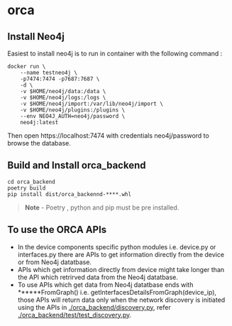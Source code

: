 # orca

## Install Neo4j
Easiest to install neo4j is to run in container with the following command :
        
    docker run \
        --name testneo4j \
        -p7474:7474 -p7687:7687 \
        -d \
        -v $HOME/neo4j/data:/data \
        -v $HOME/neo4j/logs:/logs \
        -v $HOME/neo4j/import:/var/lib/neo4j/import \
        -v $HOME/neo4j/plugins:/plugins \
        --env NEO4J_AUTH=neo4j/password \
        neo4j:latest
Then open https://localhost:7474 with credentials neo4j/password to browse the database.

## Build and Install orca_backend 

    cd orca_backend
    poetry build
    pip install dist/orca_backennd-****.whl

>**Note** - Poetry , python and pip must be pre installed.

## To use the ORCA APIs
- In the device components specific python modules i.e. device.py or interfaces.py there are APIs to get information directly from the device or from Neo4j datatbase.
- APIs which get information directly from device might take longer than the API which retrirved data from the Neo4j datatbase.
- To use APIs which get data from Neo4j datatbase ends with ******FromGraph() i.e. getInterfacesDetailsFromGraph(device_ip), those APIs will return data only when the network discovery is initiated using the APIs in [./orca_backend/discovery.py](./orca_backend/discovery.py), refer [./orca_backend/test/test_discovery.py](./orca_backend/test/test_discovery.py).